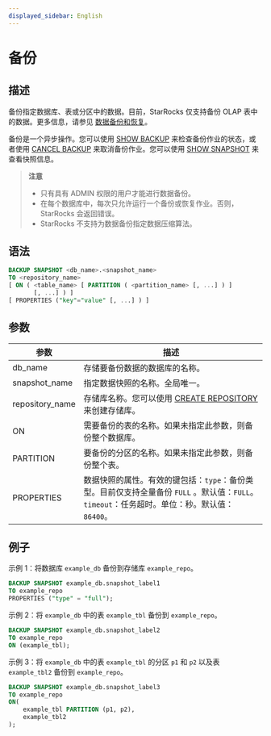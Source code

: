 ```yaml
---
displayed_sidebar: English
---
```


# 备份

## 描述

备份指定数据库、表或分区中的数据。目前，StarRocks 仅支持备份 OLAP 表中的数据。更多信息，请参见 [数据备份和恢复](../../../administration/Backup_and_restore.md)。

备份是一个异步操作。您可以使用 [SHOW BACKUP](../data-manipulation/SHOW_BACKUP.md) 来检查备份作业的状态，或者使用 [CANCEL BACKUP](../data-definition/CANCEL_BACKUP.md) 来取消备份作业。您可以使用 [SHOW SNAPSHOT](../data-manipulation/SHOW_SNAPSHOT.md) 来查看快照信息。

> **注意**
>
> - 只有具有 ADMIN 权限的用户才能进行数据备份。
> - 在每个数据库中，每次只允许运行一个备份或恢复作业。否则，StarRocks 会返回错误。
> - StarRocks 不支持为数据备份指定数据压缩算法。

## 语法

```SQL
BACKUP SNAPSHOT <db_name>.<snapshot_name>
TO <repository_name>
[ ON ( <table_name> [ PARTITION ( <partition_name> [, ...] ) ]
       [, ...] ) ]
[ PROPERTIES ("key"="value" [, ...] ) ]
```

## 参数

| **参数**   | **描述**                                              |
| --------------- | ------------------------------------------------------------ |
| db_name         | 存储要备份数据的数据库的名称。   |
| snapshot_name   | 指定数据快照的名称。全局唯一。       |
| repository_name | 存储库名称。您可以使用 [CREATE REPOSITORY](../data-definition/CREATE_REPOSITORY.md) 来创建存储库。 |
| ON              | 需要备份的表的名称。如果未指定此参数，则备份整个数据库。 |
| PARTITION       | 要备份的分区的名称。如果未指定此参数，则备份整个表。 |
| PROPERTIES      | 数据快照的属性。有效的键包括：`type`：备份类型。目前仅支持全量备份 `FULL` 。默认值：`FULL`。`timeout`：任务超时。单位：秒。默认值：`86400`。 |

## 例子

示例 1：将数据库 `example_db` 备份到存储库 `example_repo`。

```SQL
BACKUP SNAPSHOT example_db.snapshot_label1
TO example_repo
PROPERTIES ("type" = "full");
```

示例 2：将 `example_db` 中的表 `example_tbl` 备份到 `example_repo`。

```SQL
BACKUP SNAPSHOT example_db.snapshot_label2
TO example_repo
ON (example_tbl);
```

示例 3：将 `example_db` 中的表 `example_tbl` 的分区 `p1` 和 `p2` 以及表 `example_tbl2` 备份到 `example_repo`。

```SQL
BACKUP SNAPSHOT example_db.snapshot_label3
TO example_repo
ON(
    example_tbl PARTITION (p1, p2),
    example_tbl2
);
```